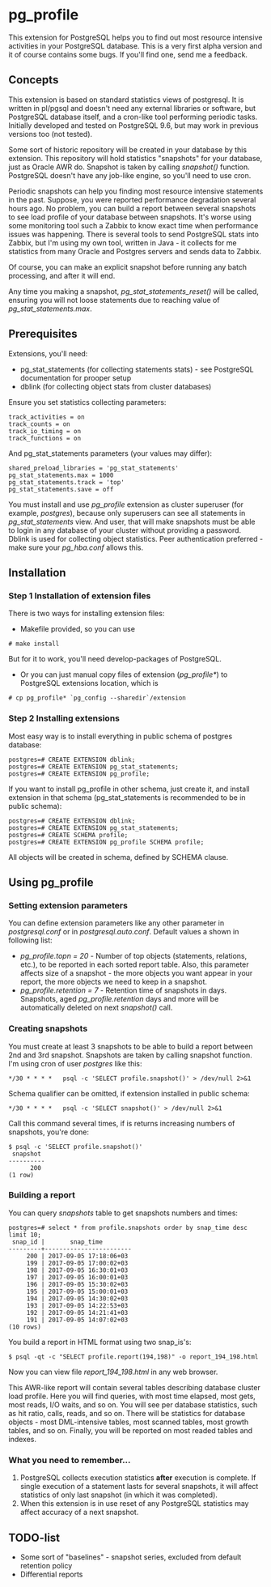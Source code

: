 # pg_profile
This extension for PostgreSQL helps you to find out most resource intensive activities in your PostgreSQL database. This is a very first alpha version and it of course contains some bugs. If you'll find one, send me a feedback.
## Concepts
This extension is based on standard statistics views of postgresql. It is written in pl/pgsql and doesn't need any external libraries or software, but PostgreSQL database itself, and a cron-like tool performing periodic tasks. Initially developed and tested on PostgreSQL 9.6, but may work in previous versions too (not tested).

Some sort of historic repository will be created in your database by this extension. This repository will hold statistics "snapshots" for your database, just as Oracle AWR do. Snapshot is taken by calling _snapshot()_ function. PostgreSQL doesn't have any job-like engine, so you'll need to use cron.

Periodic snapshots can help you finding most resource intensive statements in the past. Suppose, you were reported performance degradation several hours ago. No problem, you can build a report between several snapshots to see load profile of your database between snapshots. It's worse using some monitoring tool such a Zabbix to know exact time when performance issues was happening. There is several tools to send PostgreSQL stats into Zabbix, but I'm using my own tool, written in Java - it collects for me statistics from many Oracle and Postgres servers and sends data to Zabbix.

Of course, you can make an explicit snapshot before running any batch processing, and after it will end.

Any time you making a snapshot, _pg_stat_statements_reset()_ will be called, ensuring you will not loose statements due to reaching value of _pg_stat_statements.max_.
## Prerequisites
Extensions, you'll need:
* pg_stat_statements (for collecting statements stats) - see PostgreSQL documentation for prooper setup
* dblink (for collecting object stats from cluster databases)

Ensure you set statistics collecting parameters:
```
track_activities = on
track_counts = on
track_io_timing = on
track_functions = on
```
And pg_stat_statements parameters (your values may differ):
```
shared_preload_libraries = 'pg_stat_statements'
pg_stat_statements.max = 1000
pg_stat_statements.track = 'top'
pg_stat_statements.save = off
```
You must install and use _pg_profile_ extension as cluster superuser (for example, _postgres_), because only superusers can see all statements in _pg_stat_statements_ view. And user, that will make snapshots must be able to login in any database of your cluster without providing a password. Dblink is used for collecting object statistics. Peer authentication preferred - make sure your _pg_hba.conf_ allows this.
## Installation
### Step 1 Installation of extension files
There is two ways for installing extension files:
* Makefile provided, so you can use
```
# make install
```
But for it to work, you'll need develop-packages of PostgreSQL.
* Or you can just manual copy files of extension (_pg_profile*_) to PostgreSQL extensions location, which is
```
# cp pg_profile* `pg_config --sharedir`/extension
```
### Step 2 Installing extensions
Most easy way is to install everything in public schema of postgres database:
```
postgres=# CREATE EXTENSION dblink;
postgres=# CREATE EXTENSION pg_stat_statements;
postgres=# CREATE EXTENSION pg_profile;
```
If you want to install pg_profile in other schema, just create it, and install extension in that schema (pg_stat_statements is recommended to be in public schema):
```
postgres=# CREATE EXTENSION dblink;
postgres=# CREATE EXTENSION pg_stat_statements;
postgres=# CREATE SCHEMA profile;
postgres=# CREATE EXTENSION pg_profile SCHEMA profile;
```
All objects will be created in schema, defined by SCHEMA clause.
## Using pg_profile
### Setting extension parameters
You can define extension parameters like any other parameter in _postgresql.conf_ or in _postgresql.auto.conf_. Default values a shown in following list:
* _pg_profile.topn = 20_ - Number of top objects (statements, relations, etc.), to be reported in each sorted report table. Also, this parameter affects size of a snapshot - the more objects you want appear in your report, the more objects we need to keep in a snapshot.
* _pg_profile.retention = 7_ - Retention time of snapshots in days. Snapshots, aged _pg_profile.retention_ days and more will be automatically deleted on next _snapshot()_ call.
### Creating snapshots
You must create at least 3 snapshots to be able to build a report between 2nd and 3rd snapshot.
Snapshots are taken by calling snapshot function. I'm using cron of user _postgres_ like this:
```
*/30 * * * *   psql -c 'SELECT profile.snapshot()' > /dev/null 2>&1
```
Schema qualifier can be omitted, if extension installed in public schema:
```
*/30 * * * *   psql -c 'SELECT snapshot()' > /dev/null 2>&1
```
Call this command several times, if is returns increasing numbers of snapshots, you're done:
```
$ psql -c 'SELECT profile.snapshot()'
 snapshot
----------
      200
(1 row)
```
### Building a report
You can query _snapshots_ table to get snapshots numbers and times:
```
postgres=# select * from profile.snapshots order by snap_time desc limit 10;
 snap_id |       snap_time
---------+------------------------
     200 | 2017-09-05 17:18:06+03
     199 | 2017-09-05 17:00:02+03
     198 | 2017-09-05 16:30:01+03
     197 | 2017-09-05 16:00:01+03
     196 | 2017-09-05 15:30:02+03
     195 | 2017-09-05 15:00:01+03
     194 | 2017-09-05 14:30:02+03
     193 | 2017-09-05 14:22:53+03
     192 | 2017-09-05 14:21:41+03
     191 | 2017-09-05 14:07:02+03
(10 rows)
```
You build a report in HTML format using two snap_is's:
```
$ psql -qt -c "SELECT profile.report(194,198)" -o report_194_198.html
```
Now you can view file _report_194_198.html_ in any web browser.

This AWR-like report will contain several tables describing database cluster load profile. Here you will find queries, with most time elapsed, most gets, most reads, I/O waits, and so on. You will see per database statistics, such as hit ratio, calls, reads, and so on. There will be statistics for database objects - most DML-intensive tables, most scanned tables, most growth tables, and so on. Finally, you will be reported on most readed tables and indexes.
### What you need to remember...
1. PostgreSQL collects execution statistics __after__ execution is complete. If single execution of a statement lasts for several snapshots, it will affect statistics of only last snapshot (in which it was completed).
1. When this extension is in use reset of any PostgreSQL statistics may affect accuracy of a next snapshot. 
## TODO-list
- Some sort of "baselines" - snapshot series, excluded from default retention policy
- Differential reports
